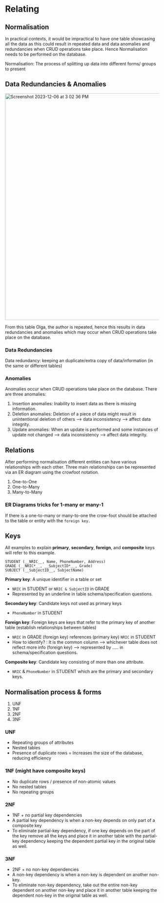 # Relating
## Normalisation
In practical contexts, it would be impractical to have one table showcasing all the data as this could result in repeated data and data anomalies and redundancies when CRUD operations take place. Hence Normalisation needs to be performed on the database.

Normalisation: The process of splitting up data into different forms/ groups to present

## Data Redundancies & Anomalies
<img width="743" alt="Screenshot 2023-12-06 at 3 02 36 PM" src="https://github.com/didumfernando/CS50SQL/assets/118650079/36bdb668-ac5e-4873-b365-7adc873c37f6"> 

From this table Olga, the author is repeated, hence this results in data redundancies and anomalies which may occur when CRUD operations take place on the database.

### Data Redundancies
Data redundancy: keeping an duplicate/extra copy of data/information (in the same or different tables)

### Anomalies
Anomalies occur when CRUD operations take place on the database. There are three anomalies:
1. Insertion anomalies: Inability to insert data as there is missing information.
2. Deletion anomalies: Deletion of a piece of data might result in unintentional deletion of others --> data inconsistency --> affect data integrity.
3. Update anomalies: When an update is performed and some instances of update not changed --> data inconsistency --> affect data integrity.

## Relations
After performing normalisation different entities can have various relationships with each other. Three main relationships can be represented via an ER diagram using the crowfoot notation.
1. One-to-One
2. One-to-Many
3. Many-to-Many

### ER Diagrams tricks for 1-many or many-1
If there is a one-to-many or many-to-one the crow-foot should be attached to the table or entity with the ``foreign key.``

## Keys
All examples to explain __primary__, __secondary__, __foreign__, and __composite__ keys will refer to this example.
```
STUDENT (__NRIC__, Name, PhoneNumber, Address)
GRADE (__NRIC*__, __SubjectID*__, Grade)
SUBJECT (__SubjectID__, SubjectName)
```
__Primary key__: A unique identifier in a table or set 
- ``NRIC`` in STUDENT or ``NRIC & SubjectID`` in GRADE
- Represented by an underline in table schema/specification questions.

__Secondary key__: Candidate keys not used as primary keys
- ``PhoneNumber`` in STUDENT

__Foreign key__: Foreign keys are keys that refer to the primary key of another table (establish relationships between tables)
- ``NRIC`` in GRADE (foreign key) references (primary key) ``NRIC`` in STUDENT
- How to identify? : It is the common column --> whichever table does not reflect more info (foreign key) --> represented by ..... in schema/specification questions.

__Composite key__: Candidate key consisting of more than one attribute.
- ``NRIC`` & ``PhoneNumber`` in STUDENT which are the primary and secondary keys.

## Normalisation process & forms
1. UNF
2. 1NF
3. 2NF
4. 3NF

### UNF
- Repeating groups of attributes
- Nested tables
- Presence of duplicate rows
= Increases the size of the database, reducing efficiency

### 1NF (might have composite keys)
- No duplicate rows / presence of non-atomic values
- No nested tables
- No repeating groups

### 2NF
- 1NF + no partial key dependencies
- A partial key dependency is when a non-key depends on only part of a composite key
- To eliminate partial-key dependency, if one key depends on the part of the key remove all the keys and place it in another table with the partial-key dependency keeping the dependent partial key in the original table as well.

### 3NF
- 2NF + no non-key dependencies
- A non-key dependency is when a non-key is dependent on another non-key.
- To eliminate non-key dependency, take out the entire non-key dependent on another non-key and place it in another table keeping the dependent non-key in the original table as well.
